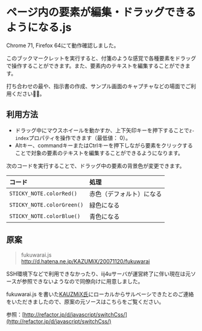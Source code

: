 # ページ内の要素が編集・ドラッグできるようになる.js

Chrome 71, Firefox 64にて動作確認しました。

このブックマークレットを実行すると、付箋のような感覚で各種要素をドラッグで操作することができます。また、要素内のテキストを編集することができます。

打ち合わせの最や、指示書の作成、サンプル画面のキャプチャなどの場面でご利用ください🙆‍♀️。

## 利用方法

- ドラッグ中にマウスホイールを動かすか、上下矢印キーを押下することで`z-index`プロパティを操作できます（最低値： 0）。
- Altキー、commandキーまたはCtrlキーを押下しながら要素をクリックすることで対象の要素のテキストを編集することができるようになります。

次のコードを実行することで、ドラッグ中の要素の背景色が変更できます。

|コード|処理|
|:--|:--|
|`STICKY_NOTE.colorRed()`|赤色（デフォルト）になる|
|`STICKY_NOTE.colorGreen()`|緑色になる|
|`STICKY_NOTE.colorBlue()`|青色になる|


## 原案

> fukuwarai.js  
> http://d.hatena.ne.jp/KAZUMiX/20071120/fukuwarai

SSH環境下などで利用できなかったり、iij4uサーバが運営終了に伴い現在は元ソースが参照できないようなので同僚向けに用意しました。

fukuwarai.js を書いた[KAUZMiX氏](https://twitter.com/KAZUMiX)にローカルからサルベーシできたとのご連絡をいただきましたので、原案の元ソースはこちらをご覧ください。

参照：[http://refactor.jp/d/javascript/switchCss/](http://refactor.jp/d/javascript/switchCss/)

